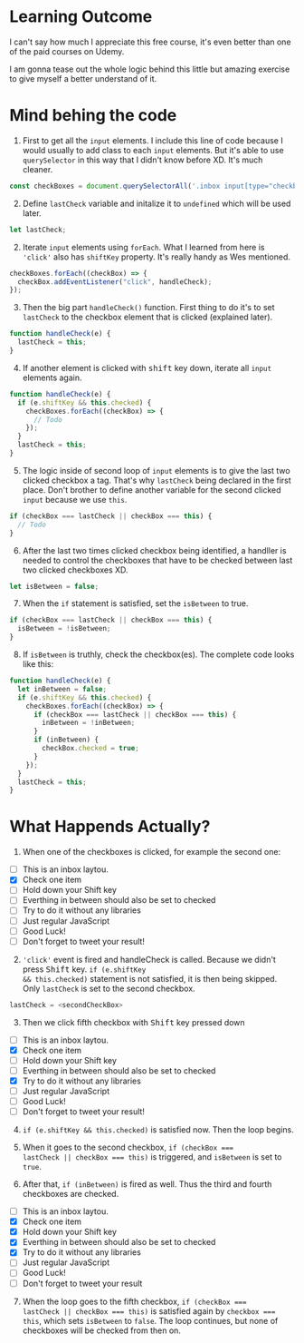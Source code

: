 # Learning Outcome

I can't say how much I appreciate this free course, it's even better than one of the paid courses on Udemy.

I am gonna tease out the whole logic behind this little but amazing exercise to give myself a better understand of it.

# Mind behing the code

1. First to get all the <code>input</code> elements. I include this line of code because I would usually to add class to each <code>input</code> elements. But it's able to use <code>querySelector</code> in this way that I didn't know before XD. It's much cleaner.

```js
const checkBoxes = document.querySelectorAll('.inbox input[type="checkbox"]');
```

2. Define <code>lastCheck</code> variable and initalize it to <code>undefined</code> which will be used later.

```js
let lastCheck;
```

2. Iterate <code>input</code> elements using <code>forEach</code>. What I learned from here is <code>'click'</code> also has <code>shiftKey</code> property. It's really handy as Wes mentioned.

```js
checkBoxes.forEach((checkBox) => {
  checkBox.addEventListener("click", handleCheck);
});
```

3. Then the big part <code>handleCheck()</code> function. First thing to do it's to set <code>lastCheck</code> to the checkbox element that is clicked (explained later).

```js
function handleCheck(e) {
  lastCheck = this;
}
```

4. If another element is clicked with <kbd>shift</kbd> key down, iterate all <code>input</code> elements again.

```js
function handleCheck(e) {
  if (e.shiftKey && this.checked) {
    checkBoxes.forEach((checkBox) => {
      // Todo
    });
  }
  lastCheck = this;
}
```

5. The logic inside of second loop of <code>input</code> elements is to give the last two clicked checkbox a tag. That's why <code>lastCheck</code> being declared in the first place. Don't brother to define another variable for the second clicked <code>input</code> because we use <code>this</code>.

```js
if (checkBox === lastCheck || checkBox === this) {
  // Todo
}
```

6. After the last two times clicked checkbox being identified, a handller is needed to control the checkboxes that have to be checked between last two clicked checkboxes XD.

```js
let isBetween = false;
```

7. When the <code>if</code> statement is satisfied, set the <code>isBetween</code> to true.

```js
if (checkBox === lastCheck || checkBox === this) {
  isBetween = !isBetween;
}
```

8. If <code>isBetween</code> is truthly, check the checkbox(es). The complete code looks like this:

```js
function handleCheck(e) {
  let inBetween = false;
  if (e.shiftKey && this.checked) {
    checkBoxes.forEach((checkBox) => {
      if (checkBox === lastCheck || checkBox === this) {
        inBetween = !inBetween;
      }
      if (inBetween) {
        checkBox.checked = true;
      }
    });
  }
  lastCheck = this;
}
```

# What Happends Actually?

1. When one of the checkboxes is clicked, for example the second one:

- [ ] This is an inbox laytou.
- [x] Check one item
- [ ] Hold down your Shift key
- [ ] Everthing in between should also be set to checked
- [ ] Try to do it without any libraries
- [ ] Just regular JavaScript
- [ ] Good Luck!
- [ ] Don't forget to tweet your result!

2. <code>'click'</code> event is fired and handleCheck is called. Because we didn't press <kbd>Shift</kbd> key. <code>if (e.shiftKey && this.checked)</code> statement is not satisfied, it is then being skipped. Only <code>lastCheck</code> is set to the second checkbox.

```js
lastCheck = <secondCheckBox>
```

3. Then we click fifth checkbox with <kbd>Shift</kbd> key pressed down

- [ ] This is an inbox laytou.
- [x] Check one item
- [ ] Hold down your Shift key
- [ ] Everthing in between should also be set to checked
- [x] Try to do it without any libraries
- [ ] Just regular JavaScript
- [ ] Good Luck!
- [ ] Don't forget to tweet your result!

4. <code>if (e.shiftKey && this.checked)</code> is satisfied now. Then the loop begins.

5. When it goes to the second checkbox, <code>if (checkBox === lastCheck || checkBox === this)</code> is triggered, and <code>isBetween</code> is set to <code>true</code>.

6. After that, <code>if (inBetween)</code> is fired as well. Thus the third and fourth checkboxes are checked.

- [ ] This is an inbox laytou.
- [x] Check one item
- [x] Hold down your Shift key
- [x] Everthing in between should also be set to checked
- [x] Try to do it without any libraries
- [ ] Just regular JavaScript
- [ ] Good Luck!
- [ ] Don't forget to tweet your result

7. When the loop goes to the fifth checkbox, <code>if (checkBox === lastCheck || checkBox === this)</code> is satisfied again by <code>checkbox === this</code>, which sets <code>isBetween</code> to <code>false</code>. The loop continues, but none of checkboxes will be checked from then on.
